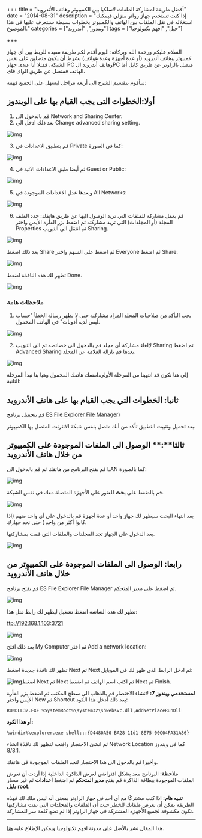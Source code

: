 +++
title = "أفضل طريقة لمشاركة الملفات لاسلكيا بين الكمبيوتر وهاتف الأندرويد"
date = "2014-08-31"
description = "إذا كنت تستخدم جهاز رواتر منزلي فيمكنك استغلاله في نقل الملفات بين الهاتف والكمبيوتر بخطوات بسيطة سنتعرف عليها في هذا الموضوع."
categories = ["ويندوز", "أندرويد"]
tags = ["حيل", "افهم تكنولوجيا"]

+++

السلام عليكم ورحمة الله وبركاته:
اليوم أقدم لكم طريقة مفيدة للربط بين أي جهاز كمبيوتر وهاتف أندرويد (أو عدة أجهزة وعدة هواتف) بشرط أن يكون متصلين على نفس الشبكة، فمثلا أنا عندى جهاز PC وهاتف أندرويد الPC متصل بالراوتر عن طريق كابل أما الهاتف فمتصل عن طريق الواى فاى.


سأقوم بتقسيم الشرح الى أربعة مراحل ليسهل على الجميع فهمه:

## أولا:الخطوات التى يجب القيام بها على الويندوز

1. قم بالدخول الى Network and Sharing Center.
2. بعد ذلك ادخل الى Change advanced sharing setting.

![img](images/1.png#center)

3. قم بتطبيق الاعدادات فى Private كما فى الصورة:

![img](images/2.png#center)

4. ثم أيضا طبق الاعدادات الآتية فى Guest or Public:

![img](images/3.png#center)

5. وبعدها عدل الاعدادات الموجودة فى All Networks:

![img](images/4.png#center)

6. قم بعمل مشاركة للملفات التي تريد الوصول اليها عن طريق هاتفك:
   حدد الملف المجلد (أو المجلدات) التي تريد مشاركته ثم اضغط بزر الفأرة الأيمن واختر Properties ثم انتقل الى التبويب Sharing.

![img](images/5.png#center)

بعد ذلك اضغط Share ثم اضغط على السهم واختر Everyone ثم اضغط Share.

![img](images/6.png#center)

تظهر لك هذه النافذة اضغط Done.

![img](images/7.png#center)

### ملاحظات هامة

1. يجب التأكد من صلاحيات المجلد المراد مشاركته حتى لا تظهر رسالة الخطأ "حساب ليس لديه أذونات" فى الهاتف المحمول.

![img](images/8.png#center)

2. لإلغاء مشاركة أي مجلد قم بالدخول الي خصائصه ثم الى التبويب Sharing ثم اضغط Advanced Sharing بعدها قم بازالة العلامة عن المجلد.

![img](images/9.png#center)

إلى هنا نكون قد انتهينا من المرحلة الأولى،امسك هاتفك المحمول وهيا بنا نبدأ المرحلة الثانية:

## ثانيا: الخطوات التي يجب القيام بها على هاتف الأندرويد

قم بتحميل برنامج [ES File Explorer File Manager](https://play.google.com/store/apps/details?id=com.estrongs.android.pop))

بعد تحميل وتثبيت التطبيق تأكد من أنك متصل بنفس شبكة الانترنت المتصل بها الكمبيوتر.

## ثالثا**:** الوصول الى الملفات الموجودة على الكمبيوتر من خلال هاتف الأندرويد

قم بفتح البرنامج من هاتفك ثم قم بالدخول الى LAN كما بالصورة:

![img](images/a1.png#center)



قم بالضغط على **بحث** للعثور على الأجهزة المتصلة معك فى نفس الشبكة.

![img](images/a2.png#center)

بعد انتهاء البحث سيظهر لك جهاز واحد أو عدة أجهزة قم بالدخول على أي واحد منهم (اذا كانوا أكثر من واحد ) حتى تجد جهازك.

بعد الدخول على الجهاز تجد المجلدات والملفات التي قمت بمشاركتها.

![img](images/a3.png#center)

## رابعا: الوصول الى الملفات الموجودة على الكمبيوتر من خلال هاتف الأندرويد

قم بفتح برنامج ES File Explorer File Manager ثم اضغط على مدير المتحكم.

![img](images/a4.png#center)

تظهر لك هذه الشاشة اضغط تشغيل ليظهر لك رابط مثل هذا:

ftp://192.168.1.103:3721

![img](images/a5.png#center)

بعد ذلك افتح My Computer ثم اختر Add a network location:

![img](images/10.png#center)

تظهر لك نافذة جديدة اضغط Next ثم Next ثم ادخل الرابط الذى ظهر لك فى الموبايل:

![img](images/11.png#center)اضغط Next ثم Next ثم اكتب اسم الهاتف ثم اضغط Next ثم Finish.


**لمستخدمي ويندوز 7:**
لانشاء الاختصار قم بالذهاب الى سطح المكتب ثم اضغط بزر الفأرة الأيمن واختر New ثم Shortcut بعد ذلك أدخل هذا الكود:

`RUNDLL32.EXE %SystemRoot%\system32\shwebsvc.dll,AddNetPlaceRunDll`

**أو هذا الكود:**

`%windir%\explorer.exe shell:::{D4480A50-BA28-11d1-8E75-00C04FA31A86}`

ثم انشئ الاختصار وافتحه لتظهر لك نافذة انشاء Network Location كما فى ويندوز 8/8.1.

وأخيرا قم بالدخول الى هذا الاختصار لتجد الملفات الموجودة فى هاتفك.



**ملاحظة**: البرنامج معد بشكل افتراضي لعرض الذاكرة الداخلية إذا أردت أن تعرض الملفات الموجودة ببطاقة الذاكرة قم بفتح **مدير المتحكم** ثم اضغط **اعدادات** ثم غير مسار **دليل root**.



**تنبيه هام:**
اذا كنت مشتركًا مع أي أحد فى جهاز الراوتر بمعنى أنه ليس ملك لك فهذه الطريقة يمكن أن تعرض ملفاتك للخطر حيث أن الملفات والمجلدات التي تمت مشاركتها تكون مكشوفة لجميع الأجهزة المشتركة فى جهاز الراوتر إذا لم تضع كلمة سر للمشاركة.

---

هذا المقال نشر باﻷصل على مدونة افهم تكنولوجيا ويمكن الإطلاع عليه [هنا](https://efhamtechnology.blogspot.com/2014/08/Share-betwwen-pc-and-andriod.html).
